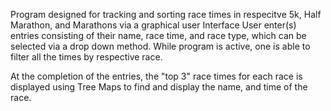 Program designed for tracking and sorting race times in respecitve 5k, Half Marathon, and Marathons via a graphical user Interface
User enter(s) entries consisting of their name, race time, and race type, which can be selected via a drop down method. While program is active, one is able to filter all the times by respective race.

At the completion of the entries, the "top 3" race times for each race is displayed using Tree Maps to find and display the name, and time of the race.
